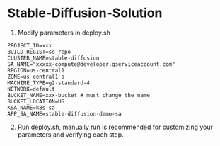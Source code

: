 # Stable-Diffusion-Solution
1. Modify parameters in deploy.sh
```
PROJECT_ID=xxx
BUILD_REGIST=sd-repo
CLUSTER_NAME=stable-diffusion
SA_NAME="xxxxx-compute@developer.gserviceaccount.com"
REGION=us-central1
ZONE=us-central1-a
MACHINE_TYPE=g2-standard-4
NETWORK=default 
BUCKET_NAME=xxx-bucket # must change the name
BUCKET_LOCATION=US
KSA_NAME=k8s-sa
APP_SA_NAME=stable-diffusion-demo-sa
```
2. Run deploy.sh, manually run is recommended for customizing your parameters and verifying each step.  




